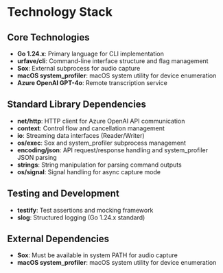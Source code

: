 # Technology Stack

## Core Technologies

- **Go 1.24.x**: Primary language for CLI implementation
- **urfave/cli**: Command-line interface structure and flag management
- **Sox**: External subprocess for audio capture
- **macOS system_profiler**: macOS system utility for device enumeration
- **Azure OpenAI GPT-4o**: Remote transcription service

## Standard Library Dependencies

- **net/http**: HTTP client for Azure OpenAI API communication
- **context**: Control flow and cancellation management
- **io**: Streaming data interfaces (Reader/Writer)
- **os/exec**: Sox and system_profiler subprocess management
- **encoding/json**: API request/response handling and system_profiler JSON parsing
- **strings**: String manipulation for parsing command outputs
- **os/signal**: Signal handling for async capture mode

## Testing and Development

- **testify**: Test assertions and mocking framework
- **slog**: Structured logging (Go 1.24.x standard)

## External Dependencies

- **Sox**: Must be available in system PATH for audio capture
- **macOS system_profiler**: macOS system utility for device enumeration

